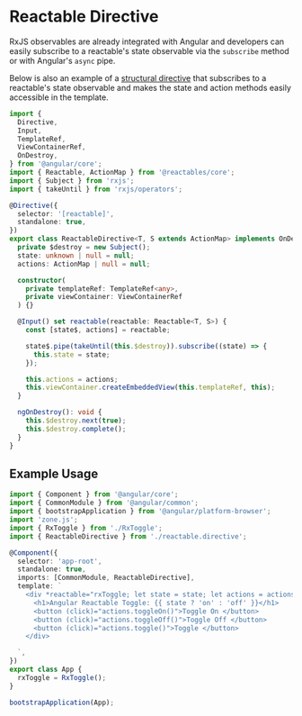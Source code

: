 # Reactable Directive

RxJS observables are already integrated with Angular and developers can easily subscribe to a reactable's state observable via the `subscribe` method or with Angular's `async` pipe.

Below is also an example of a [structural directive](https://angular.dev/guide/directives/structural-directives) that subscribes to a reactable's state observable and makes the state and action methods easily accessible in the template.

```typescript
import {
  Directive,
  Input,
  TemplateRef,
  ViewContainerRef,
  OnDestroy,
} from '@angular/core';
import { Reactable, ActionMap } from '@reactables/core';
import { Subject } from 'rxjs';
import { takeUntil } from 'rxjs/operators';

@Directive({
  selector: '[reactable]',
  standalone: true,
})
export class ReactableDirective<T, S extends ActionMap> implements OnDestroy {
  private $destroy = new Subject();
  state: unknown | null = null;
  actions: ActionMap | null = null;

  constructor(
    private templateRef: TemplateRef<any>,
    private viewContainer: ViewContainerRef
  ) {}

  @Input() set reactable(reactable: Reactable<T, S>) {
    const [state$, actions] = reactable;

    state$.pipe(takeUntil(this.$destroy)).subscribe((state) => {
      this.state = state;
    });

    this.actions = actions;
    this.viewContainer.createEmbeddedView(this.templateRef, this);
  }

  ngOnDestroy(): void {
    this.$destroy.next(true);
    this.$destroy.complete();
  }
}
```

## Example Usage

```typescript
import { Component } from '@angular/core';
import { CommonModule } from '@angular/common';
import { bootstrapApplication } from '@angular/platform-browser';
import 'zone.js';
import { RxToggle } from './RxToggle';
import { ReactableDirective } from './reactable.directive';

@Component({
  selector: 'app-root',
  standalone: true,
  imports: [CommonModule, ReactableDirective],
  template: `
    <div *reactable="rxToggle; let state = state; let actions = actions;">
      <h1>Angular Reactable Toggle: {{ state ? 'on' : 'off' }}</h1>
      <button (click)="actions.toggleOn()">Toggle On </button>
      <button (click)="actions.toggleOff()">Toggle Off </button>
      <button (click)="actions.toggle()">Toggle </button>
    </div>

  `,
})
export class App {
  rxToggle = RxToggle();
}

bootstrapApplication(App);

```

